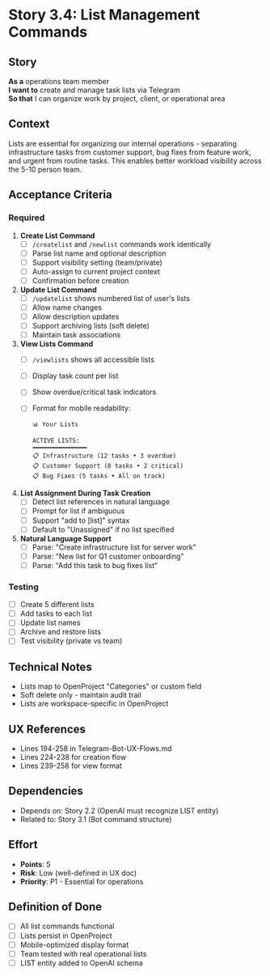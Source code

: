 # Story 3.4: List Management Commands

## Story

**As a** operations team member  
**I want to** create and manage task lists via Telegram  
**So that** I can organize work by project, client, or operational area

## Context

Lists are essential for organizing our internal operations - separating
infrastructure tasks from customer support, bug fixes from feature work, and
urgent from routine tasks. This enables better workload visibility across the
5-10 person team.

## Acceptance Criteria

### Required

1. **Create List Command**
   - [ ] `/createlist` and `/newlist` commands work identically
   - [ ] Parse list name and optional description
   - [ ] Support visibility setting (team/private)
   - [ ] Auto-assign to current project context
   - [ ] Confirmation before creation

2. **Update List Command**
   - [ ] `/updatelist` shows numbered list of user's lists
   - [ ] Allow name changes
   - [ ] Allow description updates
   - [ ] Support archiving lists (soft delete)
   - [ ] Maintain task associations

3. **View Lists Command**
   - [ ] `/viewlists` shows all accessible lists
   - [ ] Display task count per list
   - [ ] Show overdue/critical task indicators
   - [ ] Format for mobile readability:

     ```
     📊 Your Lists

     ACTIVE LISTS:
     ━━━━━━━━━━━━━━━
     📋 Infrastructure (12 tasks • 3 overdue)
     📋 Customer Support (8 tasks • 2 critical)
     📋 Bug Fixes (5 tasks • All on track)
     ```

4. **List Assignment During Task Creation**
   - [ ] Detect list references in natural language
   - [ ] Prompt for list if ambiguous
   - [ ] Support "add to [list]" syntax
   - [ ] Default to "Unassigned" if no list specified

5. **Natural Language Support**
   - [ ] Parse: "Create infrastructure list for server work"
   - [ ] Parse: "New list for Q1 customer onboarding"
   - [ ] Parse: "Add this task to bug fixes list"

### Testing

- [ ] Create 5 different lists
- [ ] Add tasks to each list
- [ ] Update list names
- [ ] Archive and restore lists
- [ ] Test visibility (private vs team)

## Technical Notes

- Lists map to OpenProject "Categories" or custom field
- Soft delete only - maintain audit trail
- Lists are workspace-specific in OpenProject

## UX References

- Lines 194-258 in Telegram-Bot-UX-Flows.md
- Lines 224-238 for creation flow
- Lines 239-258 for view format

## Dependencies

- Depends on: Story 2.2 (OpenAI must recognize LIST entity)
- Related to: Story 3.1 (Bot command structure)

## Effort

- **Points**: 5
- **Risk**: Low (well-defined in UX doc)
- **Priority**: P1 - Essential for operations

## Definition of Done

- [ ] All list commands functional
- [ ] Lists persist in OpenProject
- [ ] Mobile-optimized display format
- [ ] Team tested with real operational lists
- [ ] LIST entity added to OpenAI schema
